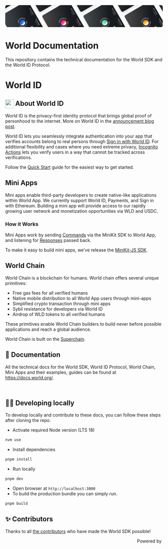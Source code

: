 <a href="https://world.org/world-id">
  <img src="/public/images/shared-readme/readme-header.png" alt="" />
</a>

# World Documentation

This repository contains the technical documentation for the World SDK and the World ID Protocol.

# World ID

## <img align="left" width="28" height="28" src="https://raw.githubusercontent.com/worldcoin/world-id-docs/main/public/images/shared-readme/readme-world-id.png" alt="" style="margin-right: 0; padding-right: 4px;" /> About World ID

World ID is the privacy-first identity protocol that brings global proof of personhood to the internet. More on World ID in the [announcement blog post](https://world.org/blog/announcements/introducing-world-id-and-sdk).

World ID lets you seamlessly integrate authentication into your app that verifies accounts belong to real persons through [Sign in with World ID](https://docs.world.org/id/sign-in). For additional flexibility and cases where you need extreme privacy, [Incognito Actions](https://docs.world.org/id/incognito-actions) lets you verify users in a way that cannot be tracked across verifications.

Follow the [Quick Start](https://docs.world.org/world-id/) guide for the easiest way to get started.

## Mini Apps

Mini apps enable third-party developers to create native-like applications within World App. We currently support World ID, Payments, and Sign in with Ethereum. Building a mini app will provide access to our rapidly growing user network and monetization opportunities via WLD and USDC.

### How it Works

Mini Apps work by sending [Commands](http://docs.world.org/mini-apps/quick-start/commands) via the MiniKit SDK to World App, and listening for [Responses](http://docs.world.org/mini-apps/quick-start/responses) passed back.

To make it easy to build mini apps, we’ve release the [MiniKit-JS SDK](https://www.npmjs.com/package/@worldcoin/minikit-js).

## World Chain

World Chain is a blockchain for humans. World chain offers several unique primitives:

-   Free gas fees for all verified humans
-   Native mobile distribution to all World App users through mini-apps
-   Simplified crypto transaction through mini apps
-   Sybil resistance for developers via World ID
-   Airdrop of WLD tokens to all verified humans

These primitives enable World Chain builders to build never before possible applications and reach a global audience.

World Chain is built on the [Superchain](https://docs.optimism.io/stack/explainer).

## 📄 Documentation

All the technical docs for the World SDK, World ID Protocol, World Chain, Mini Apps and their examples, guides can be found at <https://docs.world.org/>.

<a href="https://docs.world.org">
  <p align="center">
    <picture align="center">
      <source media="(prefers-color-scheme: dark)" srcset="https://raw.githubusercontent.com/worldcoin/world-id-docs/main/public/images/shared-readme/visit-documentation-dark.png" height="50px" />
      <source media="(prefers-color-scheme: light)" srcset="https://raw.githubusercontent.com/worldcoin/world-id-docs/main/public/images/shared-readme/visit-documentation-light.png" height="50px" />
      <img />
    </picture>
  </p>
</a>

## 🧑‍💻 Developing locally

To develop locally and contribute to these docs, you can follow these steps after cloning the repo.

-   Activate required Node version (LTS 18)

```bash
nvm use
```

-   Install dependencies

```bash
pnpm install
```

-   Run locally

```bash
pnpm dev
```

-   Open browser at `http://localhost:3000`
-   To build the production bundle you can simply run.

```bash
pnpm build
```

## ✨ Contributors

Thanks to all [the contributors](CONTRIBUTING.md) who have made the World SDK possible!

<p align="right"> Powered by
  <a href="https://world.org">
    <picture align="right">
      <source media="(prefers-color-scheme: light)" srcset="public/world-logo.svg" height="24" />
      <source media="(prefers-color-scheme: dark)" srcset="public/world-logo-white.svg" height="24" />
      <img />
    </picture>
  </a>
</p>
